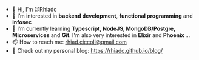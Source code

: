 - 👋 Hi, I’m @Rhiadc
- 👀 I’m interested in <strong>backend development</strong>, <strong>functional programming</strong> and <strong>infosec </strong>
- 🌱 I’m currently learning <strong>Typescript, NodeJS, MongoDB/Postgre, Microservices</strong> and <strong>Git</strong>. I'm also very interested in <strong>Elixir</strong> and <strong>Phoenix </strong>...
- 📫 How to reach me: rhiad.ciccoli@gmail.com
- 🍃 Check out my personal blog: https://rhiadc.github.io/blog/


<!---
Rhiadc/Rhiadc is a ✨ special ✨ repository because its `README.md` (this file) appears on your GitHub profile.
You can click the Preview link to take a look at your changes.
--->
